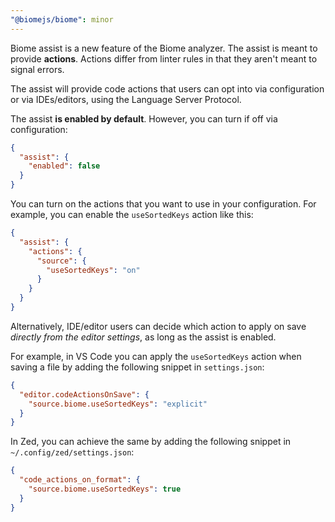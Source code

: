 ```yaml
---
"@biomejs/biome": minor
---
```


Biome assist is a new feature of the Biome analyzer. The assist is meant to provide **actions**. Actions differ from linter rules in that they aren't meant to signal errors.

The assist will provide code actions that users can opt into via configuration or via IDEs/editors, using the Language Server Protocol.

The assist **is enabled by default**.  However, you can turn if off via configuration:

```json
{
  "assist": {
    "enabled": false
  }
}
```

You can turn on the actions that you want to use in your configuration. For example, you can enable the `useSortedKeys` action like this:

```json
{
  "assist": {
    "actions": {
      "source": {
        "useSortedKeys": "on"
      }
    }
  }
}
```

Alternatively, IDE/editor users can decide which action to apply on save *directly from the editor settings*, as long as the assist is enabled.

For example, in VS Code you can apply the `useSortedKeys` action when saving a file by adding the following snippet in `settings.json`:

```json
{
  "editor.codeActionsOnSave": {
    "source.biome.useSortedKeys": "explicit"
  }
}
```

In Zed, you can achieve the same by adding the following snippet in `~/.config/zed/settings.json`:

```json
{
  "code_actions_on_format": {
    "source.biome.useSortedKeys": true
  }
}
```
